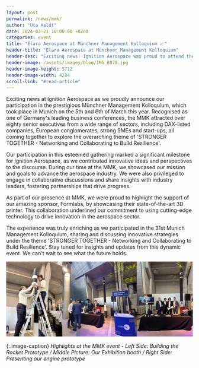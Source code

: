 ```yaml
---
layout: post
permalink: /news/mmk/
author: "Uta Heldt"
date: 2024-03-21 10:00:00 +0200
categories: event
title: "Elara Aerospace at Münchner Management Kolloquium 📈"
header-title: "Elara Aerospace at Münchner Management Kolloquium"
header-desc: "Exciting news! Ignition Aerospace was proud to attend the prestigious Münchner Management Kolloquium in Munich on the 5th and 6th of March. This leading business congress in Germany brought together over eighty distinguished executives from various industries, all focused on the theme 'STRONGER TOGETHER - Networking and Collaborating to Build Resilience'. We were honoured to contribute innovative ideas to this esteemed event and look forward to sharing our insights to move the aerospace industry forward."
header-image: /assets/images/blog/IMG_8078.jpg
header-image-height: 5712
header-image-width: 4284
scroll-link: "#read-article"
---
```


Exciting news at Ignition Aerospace as we proudly announce our participation in the prestigious Münchner Management Kolloquium, which took place in Munich on the 5th and 6th of March this year. Recognised as one of Germany's leading business conferences, the MMK attracted over eighty senior executives from a wide range of sectors, including DAX-listed companies, European conglomerates, strong SMEs and start-ups, all coming together to explore the overarching theme of 'STRONGER TOGETHER - Networking and Collaborating to Build Resilience'.

Our participation in this esteemed gathering marked a significant milestone for Ignition Aerospace, as we contributed innovative ideas and perspectives to the discourse. During our time at the MMK, we showcased our mission and goals to advance the aerospace industry. We were also privileged to engage in collaborative discussions and share insights with industry leaders, fostering partnerships that drive progress.

As part of our presence at MMK, we were proud to highlight the support of our amazing sponsor, Formlabs, by showcasing their state-of-the-art 3D printer. This collaboration underlined our commitment to using cutting-edge technology to drive innovation in the aerospace sector.

The experience was truly enriching as we participated in the 31st Munich Management Kolloquium, sharing and discussing innovative strategies under the theme 'STRONGER TOGETHER - Networking and Collaborating to Build Resilience'. Stay tuned for insights and updates from this dynamic event. We can't wait to see what the future holds.  

![Highlights at the MMK event](/assets/images/blog/mmk.webp)

{:.image-caption}
*Highlights at the MMK event - Left Side: Building the Rocket Prototype / Middle Picture: Our Exhibition booth / Right Side: Presenting our engine prototype*

